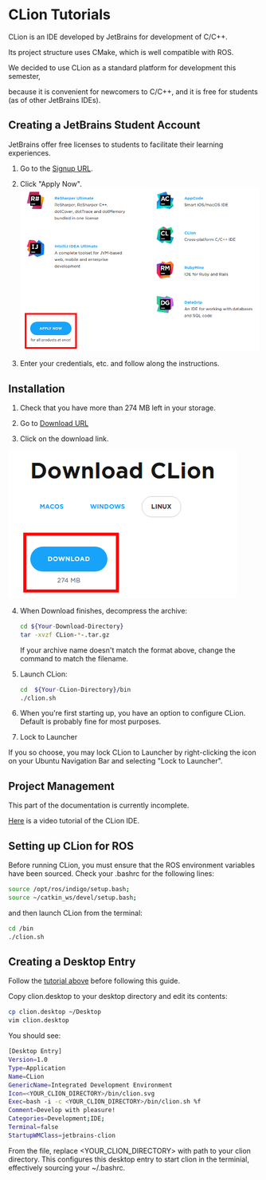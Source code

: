 # CLion Tutorials

CLion is an IDE developed by JetBrains for development of C/C++.

Its project structure uses CMake, which is well compatible with ROS.

We decided to use CLion as a standard platform for development this semester,

because it is convenient for newcomers to C/C++, and it is free for students (as of other JetBrains IDEs).

## Creating a JetBrains Student Account

JetBrains offer free licenses to students to facilitate their learning experiences.

1. Go to the [Signup URL](https://www.jetbrains.com/student/).

2. Click "Apply Now".
![Apply](images/clion_apply.png)

3. Enter your credentials, etc. and follow along the instructions.

## Installation

1. Check that you have more than 274 MB left in your storage. 

2. Go to [Download URL](https://www.jetbrains.com/clion/download/)

3. Click on the download link.

![Download](images/clion_download.png)

4. When Download finishes, decompress the archive:

    ```bash
    cd ${Your-Download-Directory}
    tar -xvzf CLion-*-.tar.gz
    ```
   If your archive name doesn't match the format above, change the command to match the filename.

5. Launch CLion:

	```bash
	cd  ${Your-CLion-Directory}/bin
	./clion.sh
	```

6. When you're first starting up, you have an option to configure CLion. Default is probably fine for most purposes.

7. Lock to Launcher

If you so choose, you may lock CLion to Launcher by right-clicking the icon on your Ubuntu Navigation Bar and selecting "Lock to Launcher".

## Project Management

This part of the documentation is currently incomplete.

[Here](https://www.jetbrains.com/clion/documentation/) is a video tutorial of the CLion IDE.

## Setting up CLion for ROS

Before running CLion, you must ensure that the ROS environment variables have been sourced.
Check your .bashrc for the following lines:

```bash
source /opt/ros/indigo/setup.bash;
source ~/catkin_ws/devel/setup.bash;
```

and then launch CLion from the terminal:

```bash
cd /bin
./clion.sh
```

## Creating a Desktop Entry

Follow the [tutorial above](#setting-up-clion-for-ros) before following this guide.

Copy clion.desktop to your desktop directory and edit its contents:

```bash
cp clion.desktop ~/Desktop
vim clion.desktop
```

You should see:

```bash
[Desktop Entry]
Version=1.0
Type=Application
Name=CLion
GenericName=Integrated Development Environment
Icon=<YOUR_CLION_DIRECTORY>/bin/clion.svg
Exec=bash -i -c <YOUR_CLION_DIRECTORY>/bin/clion.sh %f
Comment=Develop with pleasure!
Categories=Development;IDE;
Terminal=false
StartupWMClass=jetbrains-clion
```

From the file, replace <YOUR_CLION_DIRECTORY> with path to your clion directory.
This configures this desktop entry to start clion in the terminial, effectively sourcing your ~/.bashrc.
